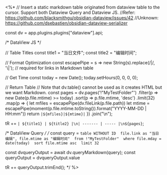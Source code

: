 <%*
// Insert a static markdown table originated from dataview table to the cursor. Support both Dataview Query and Dataview JS. 
//Refer: https://github.com/blacksmithgu/obsidian-dataview/issues/42
//Unknown: https://github.com/dsebastien/obsidian-dataview-serializer

const dv = app.plugins.plugins["dataview"].api;

/* DataView JS */

// Table Titles
const title1 = "当日文件";
const title2 = "编辑时间";

// Format Optimization
const escapePipe = s => new String(s).replace(/\|/, '\\|'); // required for links in Markdown table

// Get Time
const today = new Date();
today.setHours(0, 0, 0, 0);

// Return Table
// Note that dv.table() cannot be used as it creates HTML but we want Markdown.
const pages = dv.pages('!"MyTestFolder"')
	.filter(p => new Date(p.file.mtime) >= today)
	.sort(p => p.file.mtime, 'desc')
	.limit(32)
	.map(p => {
	let mfiles = escapePipe(dv.fileLink(p.file.path))
	let mtime = escapePipe(moment(p.file.mtime.toString()).format("YYYY-MM-DD | HH:mm"))
	return `|${mfiles}|${mtime}|`
	})
	.join("\n");

tR += `| ${title1} | ${title2} |\n| ------- | ----- |\n${pages}`;


/* DataView Query */
/*
const query = `
table WITHOUT ID 
file.link as "当日编辑", file.mtime as "编辑时间" 
from !"MyTestFolder" 
where file.mday = date(today) 
sort file.mtime asc 
limit 32
`

const dvqueryOutput = await dv.queryMarkdown(query);
const queryOutput = dvqueryOutput.value

tR += queryOutput.trimEnd();
*/
%>


